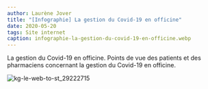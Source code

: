 ```yaml
---
author: Laurène Jover
title: "[Infographie] La gestion du Covid-19 en officine"
date: 2020-05-20
tags: Site internet
caption: infographie-la-gestion-du-covid-19-en-officine.webp
---
```


La gestion du Covid-19 en officine. Points de vue des patients et des pharmaciens concernant la gestion du Covid-19 en officine.

![kg-le-web-to-st_29222715](/2020-05-20_infographie-la-gestion-du-covid-19-en-officine/kg-le-web-to-st_29222715.png)
